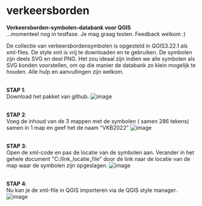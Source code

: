 # verkeersborden
<!--Vicky Verscheijden, gis-specialist voor de stad Tongeren-->

 **Verkeersborden-symbolen-databank voor QGIS** <br>
...momenteel nog in testfase. Je mag graag testen. Feedback welkom :) <br>

De collectie van verkeersbordensymbolen is opgesteld in QGIS3.22.1 als xml-files. De style xml is vrij te downloaden en te gebruiken.
De symbolen zijn deels SVG en deel PNG.
Het zou ideaal zijn indien we alle symbolen als SVG konden voorstellen, om op die manier de databank zo klein mogelijk te houden. Alle hulp en aanvullingen zijn welkom.<br> <br>

**STAP 1**: <br>Download het pakket van github.
![image](https://user-images.githubusercontent.com/32510519/151791172-318c77a6-7652-4af6-bee0-5dbc9326e416.png)
<br><br>

**STAP 2**: <br>Voeg de inhoud van de 3 mappen met de symbolen ( samen 286 tekens) samen in 1 map en geef het de naam "VKB2022"
![image](https://user-images.githubusercontent.com/32510519/151791775-f753972f-9925-41b8-9f25-043331654c5b.png)
<br><br>

**STAP 3**: <br>Open de xml-code en pas de locatie van de symbolen aan. Verander in het gehele document "C:/link_locatie_file" door de link naar de locatie van de map waar de symbolen zijn opgeslagen.
![image](https://user-images.githubusercontent.com/32510519/151792166-50224417-191d-4983-ba85-31f2302eb40e.png)
<br><br>

**STAP 4**: <br>Nu kan je de xml-file in QGIS importeren via de QGIS style manager.<br>
![image](https://user-images.githubusercontent.com/32510519/151772295-6ba41ba2-7d2b-4a3f-a413-e110a4e10cfe.png)

